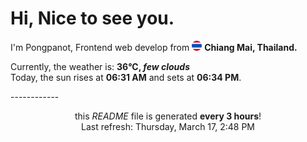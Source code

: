 <h1>Hi, Nice to see you.</h1>
<p>I'm Pongpanot, Frontend web develop from <img src="./asset/thailand.png" width="16"/> <b>Chiang Mai, Thailand.</b></p>



<p>Currently, the weather is: <b> 36°C, <i>few clouds</i></b></br>Today, the sun rises at <b>06:31 AM</b> and sets at <b>06:34 PM</b>.</p>
------------
<p align="center">this <i>README</i> file is generated <b>every 3 hours</b>!
</br>
Last refresh: Thursday, March 17, 2:48 PM
